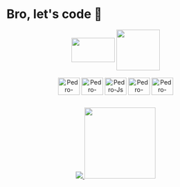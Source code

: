 <div align="left">
  <h1>Bro, let's code 🚀</h1>
</div>

<div align="center">
  <a href="https://www.linkedin.com/in/pedro-santos-3a27921a3/" title="">
  <img align="center" height="56" width="100" src="https://external-content.duckduckgo.com/iu/?u=https%3A%2F%2Flogosmarcas.net%2Fwp-content%2Fuploads%2F2020%2F04%2FLinkedin-Logo.png&f=1&nofb=1" alt=""></a>
  <a href="https://www.behance.net/pedroaugusto6" title="">
  <img align="center" height="94" width="100" src="https://cdn.jsdelivr.net/gh/devicons/devicon/icons/behance/behance-original-wordmark.svg" alt=""></a>
</div>

<div style="display: inline_block" align="center"><br>
  <img align="center" alt="Pedro-C++" height="40" width="50" src="https://cdn.jsdelivr.net/gh/devicons/devicon/icons/cplusplus/cplusplus-plain.svg">
  <img align="center" alt="Pedro-Java" height="40" width="50" src="https://cdn.jsdelivr.net/gh/devicons/devicon/icons/java/java-plain.svg">
  <img align="center" alt="Pedro-Js" height="40" width="50" src="https://cdn.jsdelivr.net/gh/devicons/devicon/icons/javascript/javascript-plain.svg">
  <img align="center" alt="Pedro-HTML" height="40" width="50" src="https://cdn.jsdelivr.net/gh/devicons/devicon/icons/html5/html5-plain.svg">
  <img align="center" alt="Pedro-CSS" height="40" width="50" src="https://cdn.jsdelivr.net/gh/devicons/devicon/icons/css3/css3-plain.svg">
</div>

  ##

<div align="center">
  <a href="https://github.com/P728">
  <img src="https://github-readme-stats.vercel.app/api/top-langs/?username=P728&langs_count=2&show_icons=true&theme=dracula&locale=en"/>
  <img height="164em" src="https://github-readme-stats.vercel.app/api?username=P728&show_icons=true&theme=dracula&locale=en&include_all_commits=true&count_private=true"/>
</div>

